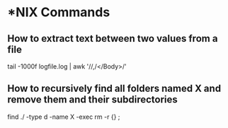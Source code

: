 *NIX Commands
=============



How to extract text between two values from a file
--------------------------------------------------
tail -1000f logfile.log | awk '/<Body>/,/<\/Body>/'


How to recursively find all folders named X and remove them and their subdirectories
------------------------------------------------------------------------------------
find ./ -type d -name X -exec rm -r {} \;
